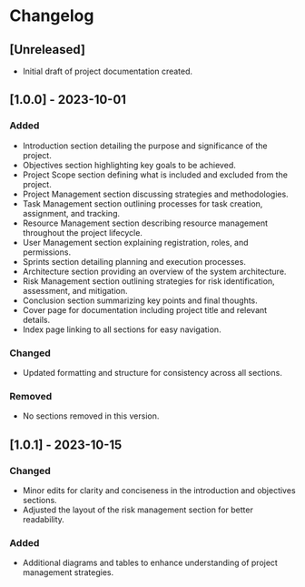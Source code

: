 # Changelog

## [Unreleased]
- Initial draft of project documentation created.

## [1.0.0] - 2023-10-01
### Added
- Introduction section detailing the purpose and significance of the project.
- Objectives section highlighting key goals to be achieved.
- Project Scope section defining what is included and excluded from the project.
- Project Management section discussing strategies and methodologies.
- Task Management section outlining processes for task creation, assignment, and tracking.
- Resource Management section describing resource management throughout the project lifecycle.
- User Management section explaining registration, roles, and permissions.
- Sprints section detailing planning and execution processes.
- Architecture section providing an overview of the system architecture.
- Risk Management section outlining strategies for risk identification, assessment, and mitigation.
- Conclusion section summarizing key points and final thoughts.
- Cover page for documentation including project title and relevant details.
- Index page linking to all sections for easy navigation.

### Changed
- Updated formatting and structure for consistency across all sections.

### Removed
- No sections removed in this version. 

## [1.0.1] - 2023-10-15
### Changed
- Minor edits for clarity and conciseness in the introduction and objectives sections.
- Adjusted the layout of the risk management section for better readability.

### Added
- Additional diagrams and tables to enhance understanding of project management strategies.